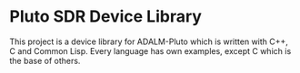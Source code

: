 # Pluto SDR Device Library

This project is a device library for ADALM-Pluto which is written with C++, C and Common Lisp. Every language has own examples, except C which is the base of others.  

